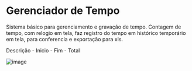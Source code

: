 # Gerenciador de Tempo
Sistema básico para gerenciamento e gravação de tempo.
Contagem de tempo, com relogio em tela, faz registro do tempo em histórico temporário em tela, para conferencia e exportação para xls.

Descrição - Inicio - Fim - Total

![image](https://user-images.githubusercontent.com/38414780/221395503-bdb971a3-9a8a-4bfe-8a95-1eee77e256b8.png)
